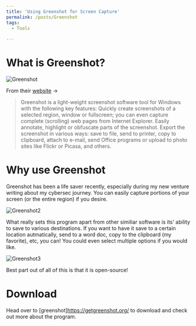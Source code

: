 ```yaml
---
title: 'Using Greenshot for Screen Capture'
permalink: /posts/Greenshot
tags:
  - Tools
  
---
```


What is Greenshot?
=========
![Greenshot](/images/Greenshot/icon)

From their [website](https://getgreenshot.org/) ->
>Greenshot is a light-weight screenshot software tool for Windows with the following key features:
Quickly create screenshots of a selected region, window or fullscreen; you can even capture complete (scrolling) web pages from Internet Explorer.
Easily annotate, highlight or obfuscate parts of the screenshot.
Export the screenshot in various ways: save to file, send to printer, copy to clipboard, attach to e-mail, send Office programs or upload to photo sites like Flickr or Picasa, and others.
>


Why use Greenshot
=================

Greenshot has been a life saver recently, especially during my new venture writing about my cybersec journey. You can easily capture portions of your screen (or the entire region) if you desire. 

![Greenshot2](/images/Greenshot/preferences)

What really sets this program apart from other similiar software is its' ability to save to various destinations. If you want to have it save to a certain location autmatically, send to a word doc, copy to the clipboard (my favorite), etc, you can! You could even select multiple options if you would like.

![Greenshot3](/images/Greenshot/destination)

Best part out of all of this is that it is open-source! 

Download
========

Head over to [greenshot]https://getgreenshot.org/ to download and check out more about the program. 





